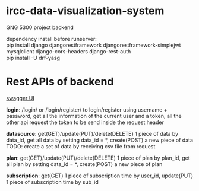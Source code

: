 # ircc-data-visualization-system  
GNG 5300 project backend  

dependency install before runserver:  
pip install django djangorestframework djangorestframework-simplejwt mysqlclient django-cors-headers django-rest-auth  
pip install -U drf-yasg  

# Rest APIs of backend  
[swagger UI](https://irccdjangowebapp.azurewebsites.net/swagger/)

**login**: /login/ or /login/register/ to login/register using username + password, get all the information of the current user and a token, all the other api request the token to be send inside the request header  

**datasource**: get(GET)/update(PUT)/delete(DELETE) 1 piece of data by data_id, get all data by setting data_id = *, create(POST) a new piece of data  
TODO: create a set of data by receiving csv file from request  

**plan**: get(GET)/update(PUT)/delete(DELETE) 1 piece of plan by plan_id, get all plan by setting data_id = *, create(POST) a new piece of plan  

**subscription**: get(GET) 1 piece of subscription time by user_id, update(PUT) 1 piece of subscription time by sub_id  
